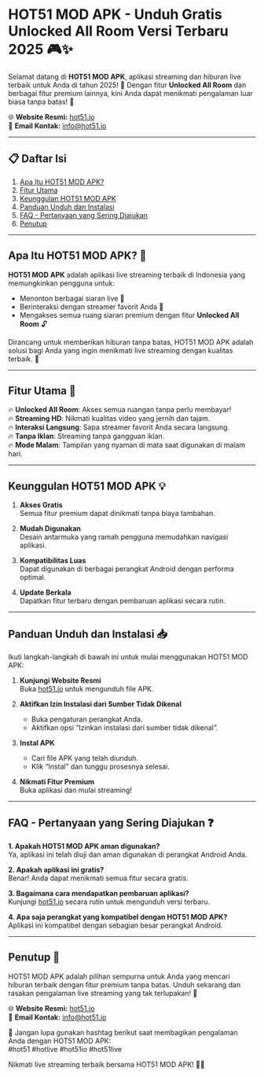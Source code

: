 
# HOT51 MOD APK - Unduh Gratis Unlocked All Room Versi Terbaru 2025 🎮✨

Selamat datang di **HOT51 MOD APK**, aplikasi streaming dan hiburan live terbaik untuk Anda di tahun 2025! 🚀 Dengan fitur **Unlocked All Room** dan berbagai fitur premium lainnya, kini Anda dapat menikmati pengalaman luar biasa tanpa batas! 🌟

🌐 **Website Resmi:** [hot51.io](https://hot51.io/)  
📧 **Email Kontak:** info@hot51.io  

---

## 📋 Daftar Isi

1. [Apa Itu HOT51 MOD APK?](#apa-itu-hot51-mod-apk)
2. [Fitur Utama](#fitur-utama)
3. [Keunggulan HOT51 MOD APK](#keunggulan-hot51-mod-apk)
4. [Panduan Unduh dan Instalasi](#panduan-unduh-dan-instalasi)
5. [FAQ - Pertanyaan yang Sering Diajukan](#faq---pertanyaan-yang-sering-diajukan)
6. [Penutup](#penutup)

---

## Apa Itu HOT51 MOD APK? 📱

**HOT51 MOD APK** adalah aplikasi live streaming terbaik di Indonesia yang memungkinkan pengguna untuk:  
- Menonton berbagai siaran live 🎥  
- Berinteraksi dengan streamer favorit Anda 💬  
- Mengakses semua ruang siaran premium dengan fitur **Unlocked All Room** 🔓  

Dirancang untuk memberikan hiburan tanpa batas, HOT51 MOD APK adalah solusi bagi Anda yang ingin menikmati live streaming dengan kualitas terbaik. 🎉  

---

## Fitur Utama 🌟

🔥 **Unlocked All Room**: Akses semua ruangan tanpa perlu membayar!  
🔥 **Streaming HD**: Nikmati kualitas video yang jernih dan tajam.  
🔥 **Interaksi Langsung**: Sapa streamer favorit Anda secara langsung.  
🔥 **Tanpa Iklan**: Streaming tanpa gangguan iklan.  
🔥 **Mode Malam**: Tampilan yang nyaman di mata saat digunakan di malam hari.  

---

## Keunggulan HOT51 MOD APK 💡

1. **Akses Gratis**  
   Semua fitur premium dapat dinikmati tanpa biaya tambahan.  

2. **Mudah Digunakan**  
   Desain antarmuka yang ramah pengguna memudahkan navigasi aplikasi.  

3. **Kompatibilitas Luas**  
   Dapat digunakan di berbagai perangkat Android dengan performa optimal.  

4. **Update Berkala**  
   Dapatkan fitur terbaru dengan pembaruan aplikasi secara rutin.  

---

## Panduan Unduh dan Instalasi 📥

Ikuti langkah-langkah di bawah ini untuk mulai menggunakan HOT51 MOD APK:  

1. **Kunjungi Website Resmi**  
   Buka [hot51.io](https://hot51.io/) untuk mengunduh file APK.  

2. **Aktifkan Izin Instalasi dari Sumber Tidak Dikenal**  
   - Buka pengaturan perangkat Anda.  
   - Aktifkan opsi “Izinkan instalasi dari sumber tidak dikenal”.  

3. **Instal APK**  
   - Cari file APK yang telah diunduh.  
   - Klik “Instal” dan tunggu prosesnya selesai.  

4. **Nikmati Fitur Premium**  
   Buka aplikasi dan mulai streaming!  

---

## FAQ - Pertanyaan yang Sering Diajukan ❓

**1. Apakah HOT51 MOD APK aman digunakan?**  
Ya, aplikasi ini telah diuji dan aman digunakan di perangkat Android Anda.  

**2. Apakah aplikasi ini gratis?**  
Benar! Anda dapat menikmati semua fitur secara gratis.  

**3. Bagaimana cara mendapatkan pembaruan aplikasi?**  
Kunjungi [hot51.io](https://hot51.io/) secara rutin untuk mengunduh versi terbaru.  

**4. Apa saja perangkat yang kompatibel dengan HOT51 MOD APK?**  
Aplikasi ini kompatibel dengan sebagian besar perangkat Android.  

---

## Penutup 🏁

HOT51 MOD APK adalah pilihan sempurna untuk Anda yang mencari hiburan terbaik dengan fitur premium tanpa batas. Unduh sekarang dan rasakan pengalaman live streaming yang tak terlupakan! 🎊  

🌐 **Website Resmi:** [hot51.io](https://hot51.io/)  
📧 **Email Kontak:** info@hot51.io  

📢 Jangan lupa gunakan hashtag berikut saat membagikan pengalaman Anda dengan HOT51 MOD APK:  
#hot51 #hotlive #hot51io #hot51live  

Nikmati live streaming terbaik bersama HOT51 MOD APK! 🚀✨  
